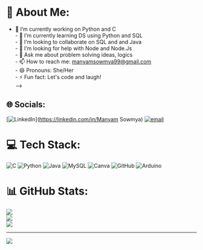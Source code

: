 # 💫 About Me:
- 🔭 I’m currently working on Python and C<br>- 🌱 I’m currently learning DS using Python and SQL<br>- 👯 I’m looking to collaborate on SQL and and Java<br>- 🤔 I’m looking for help with Node and Node.Js<br>- 💬 Ask me about problem solving ideas, logics<br>- 📫 How to reach me: manyamsowmya99@gmail.com<br>- 😄 Pronouns: She/Her<br>- ⚡ Fun fact: Let's code and laugh!<br>-->


## 🌐 Socials:
[![LinkedIn](https://img.shields.io/badge/LinkedIn-%230077B5.svg?logo=linkedin&logoColor=white)](https://linkedin.com/in/Manyam Sowmya) [![email](https://img.shields.io/badge/Email-D14836?logo=gmail&logoColor=white)](mailto:manyamsowmya99@gmail.com) 

# 💻 Tech Stack:
![C](https://img.shields.io/badge/c-%2300599C.svg?style=for-the-badge&logo=c&logoColor=white) ![Python](https://img.shields.io/badge/python-3670A0?style=for-the-badge&logo=python&logoColor=ffdd54) ![Java](https://img.shields.io/badge/java-%23ED8B00.svg?style=for-the-badge&logo=openjdk&logoColor=white) ![MySQL](https://img.shields.io/badge/mysql-4479A1.svg?style=for-the-badge&logo=mysql&logoColor=white) ![Canva](https://img.shields.io/badge/Canva-%2300C4CC.svg?style=for-the-badge&logo=Canva&logoColor=white) ![GitHub](https://img.shields.io/badge/github-%23121011.svg?style=for-the-badge&logo=github&logoColor=white) ![Arduino](https://img.shields.io/badge/-Arduino-00979D?style=for-the-badge&logo=Arduino&logoColor=white)
# 📊 GitHub Stats:
![](https://github-readme-stats.vercel.app/api?username=ManyamSowmya&theme=shadow_blue&hide_border=false&include_all_commits=false&count_private=false)<br/>
![](https://nirzak-streak-stats.vercel.app/?user=ManyamSowmya&theme=shadow_blue&hide_border=false)<br/>
![](https://github-readme-stats.vercel.app/api/top-langs/?username=ManyamSowmya&theme=shadow_blue&hide_border=false&include_all_commits=false&count_private=false&layout=compact)

---
[![](https://visitcount.itsvg.in/api?id=ManyamSowmya&icon=0&color=0)](https://visitcount.itsvg.in)

<!-- Proudly created with GPRM ( https://gprm.itsvg.in ) -->
